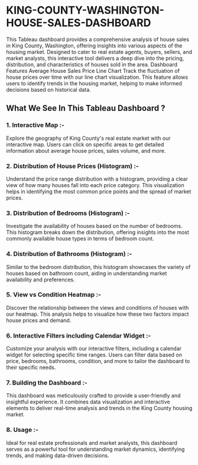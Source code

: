 # KING-COUNTY-WASHINGTON-HOUSE-SALES-DASHBOARD
This Tableau dashboard provides a comprehensive analysis of house sales in King County, Washington, offering insights into various aspects of the housing market. Designed to cater to real estate agents, buyers, sellers, and market analysts, this interactive tool delivers a deep dive into the pricing, distribution, and characteristics of houses sold in the area. Dashboard Features Average House Sales Price Line Chart Track the fluctuation of house prices over time with our line chart visualization. This feature allows users to identify trends in the housing market, helping to make informed decisions based on historical data.

## What We See In This Tableau Dashboard ?
### 1. Interactive Map :-
Explore the geography of King County's real estate market with our interactive map. Users can click on specific areas to get detailed information about average house prices, sales volume, and more.
### 2. Distribution of House Prices (Histogram) :-
Understand the price range distribution with a histogram, providing a clear view of how many houses fall into each price category. This visualization helps in identifying the most common price points and the spread of market prices.
### 3. Distribution of Bedrooms (Histogram) :-
Investigate the availability of houses based on the number of bedrooms. This histogram breaks down the distribution, offering insights into the most commonly available house types in terms of bedroom count.
### 4. Distribution of Bathrooms (Histogram) :-
Similar to the bedroom distribution, this histogram showcases the variety of houses based on bathroom count, aiding in understanding market availability and preferences.
### 5. View vs Condition Heatmap :-
Discover the relationship between the views and conditions of houses with our heatmap. This analysis helps to visualize how these two factors impact house prices and demand.
### 6. Interactive Filters including Calendar Widget :-
Customize your analysis with our interactive filters, including a calendar widget for selecting specific time ranges. Users can filter data based on price, bedrooms, bathrooms, condition, and more to tailor the dashboard to their specific needs.
### 7. Building the Dashboard :-
This dashboard was meticulously crafted to provide a user-friendly and insightful experience. It combines data visualization and interactive elements to deliver real-time analysis and trends in the King County housing market.
### 8. Usage :-
Ideal for real estate professionals and market analysts, this dashboard serves as a powerful tool for understanding market dynamics, identifying trends, and making data-driven decisions.


